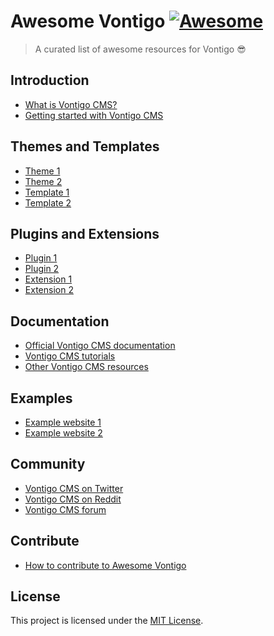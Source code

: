 # Awesome Vontigo [![Awesome](https://awesome.re/badge.svg)](https://awesome.re)

> A curated list of awesome resources for Vontigo 😎

## Introduction

- [What is Vontigo CMS?](https://vontigo.org)
- [Getting started with Vontigo CMS](https://docs.vontigo.org)

## Themes and Templates

- [Theme 1](https://example.com/theme1)
- [Theme 2](https://example.com/theme2)
- [Template 1](https://example.com/template1)
- [Template 2](https://example.com/template2)

## Plugins and Extensions

- [Plugin 1](https://example.com/plugin1)
- [Plugin 2](https://example.com/plugin2)
- [Extension 1](https://example.com/extension1)
- [Extension 2](https://example.com/extension2)

## Documentation

- [Official Vontigo CMS documentation](https://vontigo.org/docs)
- [Vontigo CMS tutorials](https://vontigo.org/tutorials)
- [Other Vontigo CMS resources](https://vontigo.org/resources)

## Examples

- [Example website 1](https://example.com/website1)
- [Example website 2](https://example.com/website2)

## Community

- [Vontigo CMS on Twitter](https://twitter.com/vontigo_cms)
- [Vontigo CMS on Reddit](https://www.reddit.com/r/Vontigo/)
- [Vontigo CMS forum](https://discussions.vontigo.org/)

## Contribute

- [How to contribute to Awesome Vontigo](https://github.com/yourusername/awesome-vontigo/blob/main/CONTRIBUTING.md)

## License

This project is licensed under the [MIT License](https://opensource.org/licenses/MIT).
